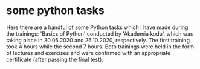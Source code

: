 # some python tasks

Here there are a handful of some Python tasks which I have made during the trainings: 'Basics of Python' conducted by 'Akademia kodu', which was taking place in 30.05.2020 and 26.10.2020, respectively.
The first training took 4 hours while the second 7 hours. Both trainings were held in the form of lectures and exercises and were confirmed with an appropriate certificate (after passing the final test).

